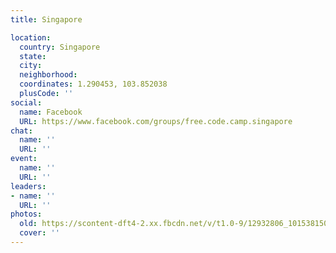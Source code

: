 ```yaml
---
title: Singapore

location:
  country: Singapore
  state: 
  city: 
  neighborhood: 
  coordinates: 1.290453, 103.852038
  plusCode: ''
social:
  name: Facebook
  URL: https://www.facebook.com/groups/free.code.camp.singapore
chat:
  name: ''
  URL: ''
event:
  name: ''
  URL: ''
leaders:
- name: ''
  URL: ''
photos:
  old: https://scontent-dft4-2.xx.fbcdn.net/v/t1.0-9/12932806_10153815026644584_848254471743761253_n.jpg?oh=cfd7e3cd0f7a2c8477b60ee32240eada&oe=594DF714
  cover: ''
---
```

